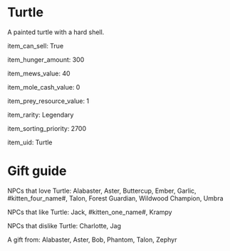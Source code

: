 # Turtle

A painted turtle with a hard shell.

item_can_sell: True

item_hunger_amount: 300

item_mews_value: 40

item_mole_cash_value: 0

item_prey_resource_value: 1

item_rarity: Legendary

item_sorting_priority: 2700

item_uid: Turtle

# Gift guide

NPCs that love Turtle: Alabaster, Aster, Buttercup, Ember, Garlic, #kitten_four_name#, Talon, Forest Guardian, Wildwood Champion, Umbra

NPCs that like Turtle: Jack, #kitten_one_name#, Krampy

NPCs that dislike Turtle: Charlotte, Jag

A gift from: Alabaster, Aster, Bob, Phantom, Talon, Zephyr